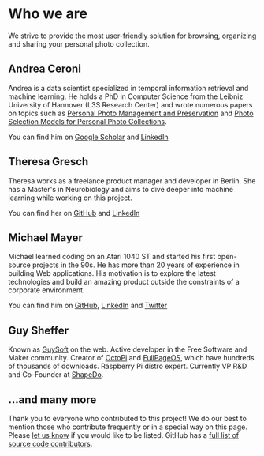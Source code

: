 # Who we are

We strive to provide the most user-friendly solution for browsing, organizing and sharing your personal photo collection.

## Andrea Ceroni ##

Andrea is a data scientist specialized in temporal information retrieval and machine learning.
He holds a PhD in Computer Science from the Leibniz University of Hannover (L3S Research Center) and wrote numerous papers on topics such as
[Personal Photo Management and Preservation](https://www.researchgate.net/profile/Andrea_Ceroni/publication/323222448_Personal_Photo_Management_and_Preservation/links/5a995f8da6fdcc3cbac8fa59/Personal-Photo-Management-and-Preservation.pdf)
and [Photo Selection Models for Personal Photo Collections](https://www.iti.gr/~bmezaris/publications/hmmp@icme2015_2_preprint.pdf).

You can find him on [Google Scholar](https://scholar.google.de/citations?user=JHsQY5YAAAAJ&hl=en) and [LinkedIn](https://www.linkedin.com/in/andrea-ceroni/)

## Theresa Gresch ##

Theresa works as a freelance product manager and developer in Berlin. She has a Master's in Neurobiology
and aims to dive deeper into machine learning while working on this project.

You can find her on [GitHub](https://github.com/graciousgrey) and [LinkedIn](https://www.linkedin.com/in/theresa-gresch-886924103/)

## Michael Mayer ##

Michael learned coding on an Atari 1040 ST and started his first open-source projects in the 90s. He has more than 20 years of experience in building Web applications.
His motivation is to explore the latest technologies and build an amazing product outside the constraints of a corporate environment.

You can find him on [GitHub](https://github.com/lastzero), [LinkedIn](https://www.linkedin.com/in/lastzero/) and [Twitter](https://twitter.com/lastzero)

## Guy Sheffer ##

Known as [GuySoft](https://github.com/guysoft) on the web. Active developer in the Free Software and Maker community.
Creator of [OctoPi](https://github.com/guysoft/OctoPi) and [FullPageOS](https://github.com/guysoft/FullPageOS), 
which have hundreds of thousands of downloads. Raspberry Pi distro expert. 
Currently VP R&D and Co-Founder at [ShapeDo](https://shapedo.com/).

## ...and many more ##

Thank you to everyone who contributed to this project!
We do our best to mention those who contribute frequently or in a special way on this page.
Please [let us know](mailto:hello@photoprism.app) if you would like to be listed.
GitHub has a [full list of source code contributors](https://github.com/photoprism/photoprism/graphs/contributors).